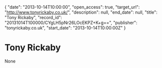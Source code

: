 {
  "date": "2013-10-14T10:00:00", 
  "open_access": true, 
  "target_url": "http://www.tonyrickaby.co.uk/", 
  "description": null, 
  "end_date": null, 
  "title": "Tony Rickaby", 
  "record_id": "20131014T100000/CYgLH5pNr26LOcEKPZ+K+g==", 
  "publisher": "tonyrickaby.co.uk", 
  "start_date": "2013-10-14T10:00:00Z"
}

# Tony Rickaby

None